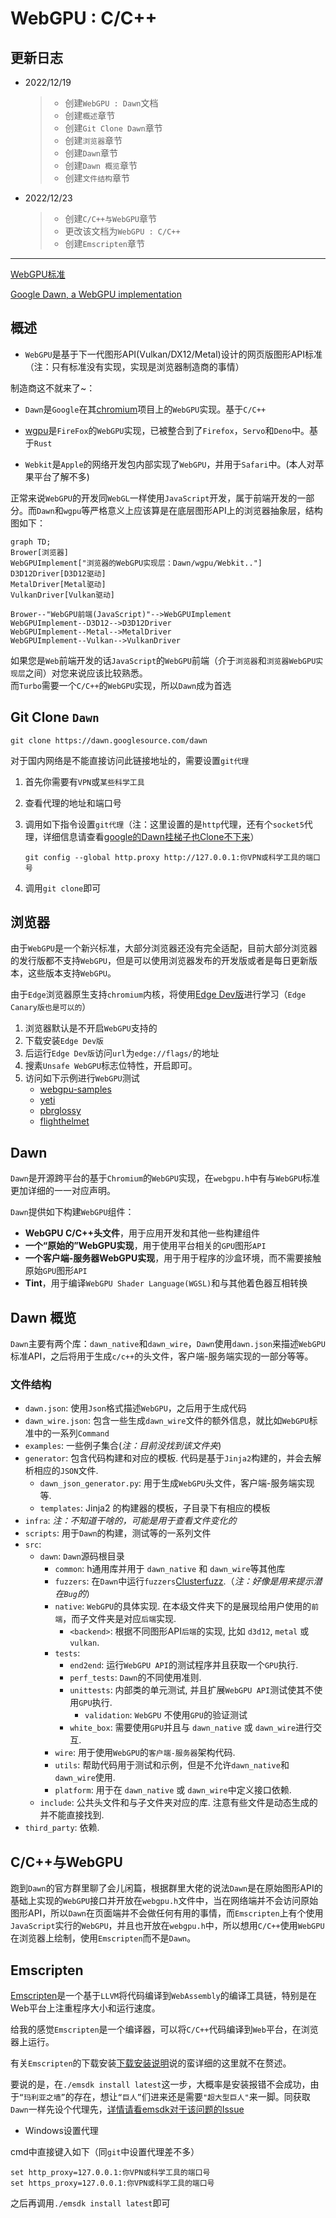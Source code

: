# WebGPU : C/C++

## 更新日志

* 2022/12/19
  >
  >* 创建`WebGPU : Dawn`文档
  >* 创建`概述`章节
  >* 创建`Git Clone Dawn`章节
  >* 创建`浏览器`章节
  >* 创建`Dawn`章节
  >* 创建`Dawn 概览`章节
  >* 创建`文件结构`章节

* 2022/12/23
  >
  >* 创建`C/C++与WebGPU`章节
  >* 更改该文档为`WebGPU : C/C++`
  >* 创建`Emscripten`章节

---

[WebGPU标准](https://www.w3.org/TR/webgpu/)

[Google Dawn, a WebGPU implementation](https://dawn.googlesource.com/dawn/)

## 概述

* `WebGPU`是基于下一代图形API(Vulkan/DX12/Metal)设计的网页版图形API标准（注：只有标准没有实现，实现是浏览器制造商的事情）

制造商这不就来了~：

* `Dawn`是`Google`在其[chromium](https://www.chromium.org/chromium-projects/)项目上的`WebGPU`实现。基于`C/C++`

* [wgpu](https://wgpu.rs/)是`FireFox`的`WebGPU`实现，已被整合到了`Firefox`，`Servo`和`Deno`中。基于`Rust`

* `Webkit`是`Apple`的网络开发包内部实现了`WebGPU`，并用于`Safari`中。(本人对苹果平台了解不多)

正常来说`WebGPU`的开发同`WebGL`一样使用`JavaScript`开发，属于前端开发的一部分。而`Dawn`和`wgpu`等严格意义上应该算是在底层图形API上的浏览器抽象层，结构图如下：

```mermaid
graph TD;
Brower[浏览器]
WebGPUImplement["浏览器的WebGPU实现层：Dawn/wgpu/Webkit.."]
D3D12Driver[D3D12驱动]
MetalDriver[Metal驱动]
VulkanDriver[Vulkan驱动]

Brower--"WebGPU前端(JavaScript)"-->WebGPUImplement
WebGPUImplement--D3D12-->D3D12Driver
WebGPUImplement--Metal-->MetalDriver
WebGPUImplement--Vulkan-->VulkanDriver
```

如果您是`Web`前端开发的话`JavaScript`的`WebGPU`前端（介于`浏览器`和`浏览器WebGPU实现层`之间）对您来说应该比较熟悉。  
而`Turbo`需要一个`C/C++`的`WebGPU`实现，所以`Dawn`成为首选

## Git Clone `Dawn`

```
git clone https://dawn.googlesource.com/dawn
```

对于国内网络是不能直接访问此链接地址的，需要设置`git代理`

1. 首先你需要有`VPN`或`某些科学工具`
2. 查看代理的地址和端口号
3. 调用如下指令设置`git代理`（注：这里设置的是`http`代理，还有个`socket5`代理，详细信息请查看[google的Dawn挂梯子也Clone不下来](https://forum.orillusion.com/topic/78/google%E7%9A%84dawn%E6%8C%82%E6%A2%AF%E5%AD%90%E4%B9%9Fclone%E4%B8%8D%E4%B8%8B%E6%9D%A5)）

    ```CXX
    git config --global http.proxy http://127.0.0.1:你VPN或科学工具的端口号
    ```

4. 调用`git clone`即可

## 浏览器

由于`WebGPU`是一个新兴标准，大部分浏览器还没有完全适配，目前大部分浏览器的发行版都不支持`WebGPU`，但是可以使用浏览器发布的开发版或者是每日更新版本，这些版本支持`WebGPU`。

由于`Edge`浏览器原生支持`chromium`内核，将使用[Edge Dev版](https://www.microsoftedgeinsider.com/en-us/download)进行学习（`Edge Canary版也是可以的`）

1. 浏览器默认是不开启`WebGPU`支持的
2. 下载安装`Edge Dev版`
3. 后运行`Edge Dev版`访问`url`为`edge://flags/`的地址
4. 搜素`Unsafe WebGPU`标志位特性，开启即可。
5. 访问如下示例进行`WebGPU`测试
    * [webgpu-samples](https://austin-eng.com/webgpu-samples)
    * [yeti](https://www.babylonjs.com/demos/yeti/)
    * [pbrglossy](https://www.babylonjs.com/demos/pbrglossy/)
    * [flighthelmet](https://www.babylonjs.com/demos/flighthelmet/)

## Dawn

`Dawn`是开源跨平台的基于`Chromium`的`WebGPU`实现，在`webgpu.h`中有与`WebGPU`标准更加详细的一一对应声明。

`Dawn`提供如下构建`WebGPU`组件：

* **WebGPU C/C++头文件**，用于应用开发和其他一些构建组件
* **一个“原始的”WebGPU实现**，用于使用平台相关的`GPU`图形`API`
* **一个客户端-服务器WebGPU实现**，用于用于程序的沙盒环境，而不需要接触原始`GPU`图形`API`
* **Tint**，用于编译`WebGPU Shader Language(WGSL)`和与其他着色器互相转换

## Dawn 概览

`Dawn`主要有两个库：`dawn_native`和`dawn_wire`，`Dawn`使用`dawn.json`来描述`WebGPU`标准API，之后将用于生成`c/c++`的头文件，客户端-服务端实现的一部分等等。

### 文件结构

* `dawn.json`: 使用`Json`格式描述`WebGPU`，之后用于生成代码
* `dawn_wire.json`:  包含一些生成`dawn_wire`文件的额外信息，就比如`WebGPU`标准中的一系列`Command`
* `examples`: 一些例子集合(*注：目前没找到该文件夹*)
* `generator`: 包含代码构建和对应的模板. 代码是基于`Jinja2`构建的，并会去解析相应的`JSON`文件.
  * `dawn_json_generator.py`: 用于生成`WebGPU`头文件，客户端-服务端实现等.
  * `templates`: Jinja2 的构建器的模板，子目录下有相应的模板
* `infra`: *注：不知道干啥的，可能是用于查看文件变化的*
* `scripts`: 用于`Dawn`的构建，测试等的一系列文件
* `src`:
  * `dawn`: `Dawn`源码根目录
    * `common`: h通用库并用于 `dawn_native` 和 `dawn_wire`等其他库
    * `fuzzers`: 在`Dawn`中运行`fuzzers`[Clusterfuzz](https://google.github.io/clusterfuzz/).（*注：好像是用来提示潜在`Bug`的*）
    * `native`: `WebGPU`的具体实现. 在本级文件夹下的是展现给用户使用的`前端`，而子文件夹是对应`后端`实现.
      * `<backend>`: 根据不同图形API`后端`的实现, 比如 `d3d12`, `metal` 或 `vulkan`.
    * `tests`:
      * `end2end`: 运行`WebGPU API`的测试程序并且获取一个`GPU`执行.
      * `perf_tests`: `Dawn`的不同使用准则.
      * `unittests`: 内部类的单元测试, 并且扩展`WebGPU API`测试使其不使用`GPU`执行.
        * `validation`: `WebGPU` 不使用`GPU`的验证测试
      * `white_box`: 需要使用`GPU`并且与 `dawn_native` 或 `dawn_wire`进行交互.
    * `wire`: 用于使用`WebGPU`的`客户端-服务器`架构代码.
    * `utils`: 帮助代码用于测试和示例，但是不允许`dawn_native`和`dawn_wire`使用.
    * `platform`: 用于在 `dawn_native` 或 `dawn_wire`中定义接口依赖.
  * `include`: 公共头文件和与子文件夹对应的库. 注意有些文件是动态生成的并不能直接找到.
* `third_party`: 依赖.

## C/C++与WebGPU

跑到`Dawn`的官方群里聊了会儿闲篇，根据群里大佬的说法`Dawn`是在原始图形API的基础上实现的`WebGPU`接口并开放在`webgpu.h`文件中，当在网络端并不会访问原始图形API，所以`Dawn`在页面端并不会做任何有用的事情，而`Emscripten`上有个使用`JavaScript`实行的`WebGPU`，并且也开放在`webgpu.h`中，所以想用`C/C++`使用`WebGPU`在浏览器上绘制，使用`Emscripten`而不是`Dawn`。

## Emscripten

[Emscripten](https://emscripten.org)是一个基于`LLVM`将代码编译到`WebAssembly`的编译工具链，特别是在Web平台上注重程序大小和运行速度。

给我的感觉`Emscripten`是一个编译器，可以将`C/C++`代码编译到`Web`平台，在浏览器上运行。

有关`Emscripten`的下载安装[下载安装说明](https://emscripten.org/docs/getting_started/downloads.html)说的蛮详细的这里就不在赘述。

要说的是，在`./emsdk install latest`这一步，大概率是安装报错不会成功，由于`“玛利亚之墙”`的存在，想让`“巨人”`们进来还是需要`"超大型巨人"`来一脚。同获取`Dawn`一样先设个代理先，[详情请看emsdk对于该问题的Issue](https://github.com/emscripten-core/emsdk/issues/95)

* Windows设置代理

cmd中直接键入如下（同`git`中设置代理差不多）

```CMD
set http_proxy=127.0.0.1:你VPN或科学工具的端口号
set https_proxy=127.0.0.1:你VPN或科学工具的端口号
```

之后再调用`./emsdk install latest`即可
